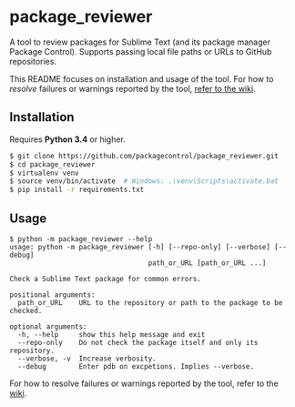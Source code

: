 # package_reviewer

A tool to review packages for Sublime Text
(and its package manager Package Control).
Supports passing local file paths
or URLs to GitHub repositories.

This README focuses on installation and usage of the tool.
For how to *resolve* failures or warnings
reported by the tool,
[refer to the wiki][wiki].


## Installation

Requires **Python 3.4** or higher.

```bash
$ git clone https://github.com/packagecontrol/package_reviewer.git
$ cd package_reviewer
$ virtualenv venv
$ source venv/bin/activate  # Windows: .\venv\Scripts\activate.bat
$ pip install -r requirements.txt
```


## Usage

```
$ python -m package_reviewer --help
usage: python -m package_reviewer [-h] [--repo-only] [--verbose] [--debug]
                                  path_or_URL [path_or_URL ...]

Check a Sublime Text package for common errors.

positional arguments:
  path_or_URL    URL to the repository or path to the package to be checked.

optional arguments:
  -h, --help     show this help message and exit
  --repo-only    Do not check the package itself and only its repository.
  --verbose, -v  Increase verbosity.
  --debug        Enter pdb on excpetions. Implies --verbose.
```

For how to resolve failures or warnings
reported by the tool,
refer to the [wiki][].


[wiki]: https://github.com/packagecontrol/package_reviewer/wiki
